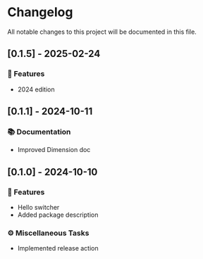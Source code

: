 # Changelog

All notable changes to this project will be documented in this file.

<!-- generated by git-cliff -->
## [0.1.5] - 2025-02-24

### 🚀 Features

- 2024 edition

<!-- generated by git-cliff -->
<!-- generated by git-cliff -->
<!-- generated by git-cliff -->
<!-- generated by git-cliff -->
## [0.1.1] - 2024-10-11

### 📚 Documentation

- Improved Dimension doc

<!-- generated by git-cliff -->
## [0.1.0] - 2024-10-10

### 🚀 Features

- Hello switcher
- Added package description

### ⚙️ Miscellaneous Tasks

- Implemented release action

<!-- generated by git-cliff -->
